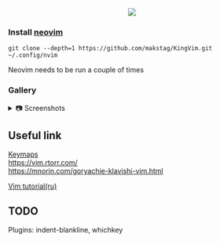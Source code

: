 <div align="center">
    <img src="doc/images/preview.jpg" style="margin: auto"/>
</div>  


### Install [neovim](doc/install_neovim.md) 
```ssh
git clone --depth=1 https://github.com/makstag/KingVim.git ~/.config/nvim
```
Neovim needs to be run a couple of times  

### Gallery  

<details>
<summary>
📷 Screenshots
</summary>
<div align="center">
    <img align="center" width="49%" src="doc/images/neovim.jpg" style="margin: auto"/> <img align="center" width="49%"  src="doc/images/ide.jpg" style="margin: auto"/>
    <img align="center" width="49%" src="doc/images/description.jpg" style="margin: auto"/> <img align="center" width="49%"  src="doc/images/keymaps.jpg" style="margin: auto"/>
    <img align="center" width="49%" src="doc/images/lazygit.jpg" style="margin: auto"/> <img align="center" width="49%"  src="doc/images/lsp.jpg" style="margin: auto"/>
    <img align="center" width="49%"  src="doc/images/startup.gif" style="margin: auto"/>
</div>  
</details>

## Useful link  

[Keymaps](doc/keymaps.txt)  
https://vim.rtorr.com/  
https://mnorin.com/goryachie-klavishi-vim.html  

[Vim tutorial(ru)](https://www.youtube.com/playlist?list=PL8hRAtHSjAgZv7WFVDvQzzU-WoL-7jZGJ)  

## TODO  
Plugins: indent-blankline, whichkey  

